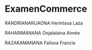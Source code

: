# ExamenCommerce


RANDRIANARIJAONA Herintsoa Laza

RAHARIMANANA Onjalalaina Aimée

RAZAKAMANANA Falisoa Francia

